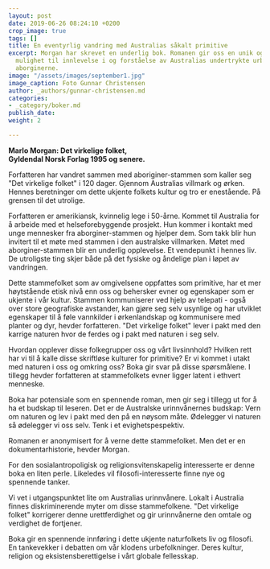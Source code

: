 ```yaml
---
layout: post
date: 2019-06-26 08:24:10 +0200
crop_image: true
tags: []
title: En eventyrlig vandring med Australias såkalt primitive
excerpt: Morgan har skrevet en underlig bok. Romanen gir oss en unik og spennende
  mulighet til innlevelse i og forståelse av Australias undertrykte urbefolkning -
  aborginerne.
image: "/assets/images/september1.jpg"
image_caption: Foto Gunnar Christensen
author: _authors/gunnar-christensen.md
categories:
- _category/boker.md
publish_date: 
weight: 2

---
```

**Marlo Morgan: Det virkelige folket,**  
**Gyldendal Norsk Forlag 1995 og senere.**

 Forfatteren har vandret sammen med aboriginer-stammen som kaller seg "Det virkelige folket" i 120 dager. Gjennom Australias villmark og ørken. Hennes beretninger om dette ukjente folkets kultur og tro er enestående. På grensen til det utrolige.

Forfatteren er amerikiansk, kvinnelig lege i 50-årne. Kommet til Australia for å arbeide med et helseforebyggende prosjekt. Hun kommer i kontakt med unge mennesker fra aborginer-stammen og hjelper dem. Som takk blir hun invitert til et møte med stammen i den australske villmarken. Møtet med aborginer-stammen blir en underlig opplevelse. Et vendepunkt i hennes liv. De utroligste ting skjer både på det fysiske og åndelige plan i løpet av vandringen.

Dette stammefolket som av omgivelsene oppfattes som primitive, har et mer høytstående etisk nivå enn oss og behersker evner og egenskaper som er ukjente i vår kultur. Stammen kommuniserer ved hjelp av telepati - også over store geografiske avstander, kan gjøre seg selv usynlige og har utviklet egenskaper til å føle vannkilder i ørkenlandskap og kommunisere med planter og dyr, hevder forfatteren. "Det virkelige folket" lever i pakt med den karrige naturen hvor de ferdes og i pakt med naturen i seg selv.

Hvordan opplever disse folkegrupper oss og vårt livsinnhold? Hvilken rett har vi til å kalle disse skriftløse kulturer for primitive? Er vi kommet i utakt med naturen i oss og omkring oss? Boka gir svar på disse spørsmålene. I tillegg hevder forfatteren at stammefolkets evner ligger latent i ethvert menneske.

Boka har potensiale som en spennende roman, men gir seg i tillegg ut for å ha et budskap til leseren. Det er de Australske urinnvånernes budskap: Vern om naturen og lev i pakt med den på en nøysom måte. Ødelegger vi naturen så ødelegger vi oss selv. Tenk i et evighetspespektiv.

Romanen er anonymisert for å verne dette stammefolket. Men det er en dokumentarhistorie, hevder Morgan.

For den sosialantropoligisk og religionsvitenskapelig interesserte er denne boka en liten perle. Likeledes vil filosofi-interesserte finne nye og spennende tanker.

Vi vet i utgangspunktet lite om Australias urinnvånere. Lokalt i Australia finnes diskriminerende myter om disse stammefolkene. "Det virkelige folket" korrigerer denne urettferdighet og gir urinnvånerne den omtale og verdighet de fortjener.

Boka gir en spennende innføring i dette ukjente naturfolkets liv og filosofi. En tankevekker i debatten om vår klodens urbefolkninger. Deres kultur, religion og eksistensberettigelse i vårt globale fellesskap.